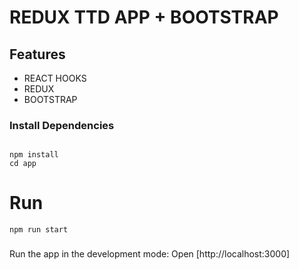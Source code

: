 # REDUX TTD APP + BOOTSTRAP

## Features

- REACT HOOKS
- REDUX
- BOOTSTRAP

### Install Dependencies 

```

npm install
cd app

```

# Run 

```
npm run start

```

###

Run the app in the development mode:
Open [http://localhost:3000]

